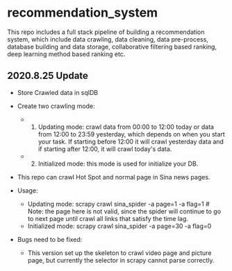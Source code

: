 # recommendation_system
This repo includes a full stack pipeline of building a recommendation system, which include data crawling, data cleaning, data pre-process, database building and data storage, collaborative filtering based ranking, deep learning method based ranking etc.  

## 2020.8.25 Update 
- Store Crawled data in sqlDB
- Create two crawling mode: 
  - 1. Updating mode: crawl data from 00:00 to 12:00 today or data from 12:00 to 23:59 yesterday, which depends on when you start your task. If starting before 12:00 it will crawl yesterday data and if starting after 12:00, it will crawl today's data. 
  - 2. Initialized mode: this mode is used for initialize your DB. 
- This repo can crawl Hot Spot and normal page in Sina news pages. 
- Usage: 
  - Updating mode: scrapy crawl sina_spider -a page=1 -a flag=1 # Note: the page here is not valid, since the spider will continue to go to next page until crawl all links that satisfy the time lag. 
  - Initialized mode: scrapy crawl sina_spider -a page=30 -a flag=0
 
- Bugs need to be fixed: 
  - This version set up the skeleton to crawl video page and picture page, but currently the selector in scrapy cannot parse correctly. 
